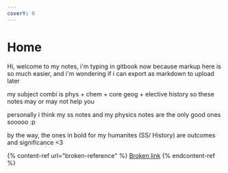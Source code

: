 ```yaml
---
coverY: 0
---
```


# Home

Hi, welcome to my notes, i'm typing in gitbook now because markup here is so much easier, and i'm wondering if i can export as markdown to upload later&#x20;

my subject combi is phys + chem + core geog + elective history so these notes may or may not help you

personally i think my ss notes and my physics notes are the only good ones sooooo :p

by the way, the ones in bold for my humanites (SS/ History) are outcomes and significance <3

{% content-ref url="broken-reference" %}
[Broken link](broken-reference)
{% endcontent-ref %}
